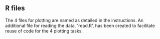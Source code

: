 ## R files
The 4 files for plotting are named as detailed in the instructions.
An additional file for reading the data, 'read.R', has been created to facilitate reuse of code for the 4 plotting tasks.
